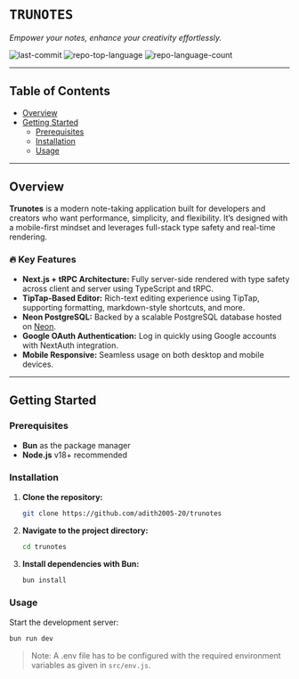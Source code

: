 # `TRUNOTES`

_Empower your notes, enhance your creativity effortlessly._

![last-commit](https://img.shields.io/github/last-commit/adith2005-20/trunotes?style=flat&logo=git&logoColor=white&color=0080ff)
![repo-top-language](https://img.shields.io/github/languages/top/adith2005-20/trunotes?style=flat&color=0080ff)
![repo-language-count](https://img.shields.io/github/languages/count/adith2005-20/trunotes?style=flat&color=0080ff)

---

## Table of Contents

- [Overview](#overview)
- [Getting Started](#getting-started)
  - [Prerequisites](#prerequisites)
  - [Installation](#installation)
  - [Usage](#usage)

---

## Overview

**Trunotes** is a modern note-taking application built for developers and creators who want performance, simplicity, and flexibility. It’s designed with a mobile-first mindset and leverages full-stack type safety and real-time rendering.

### 🔥 Key Features

- **Next.js + tRPC Architecture:** Fully server-side rendered with type safety across client and server using TypeScript and tRPC.
- **TipTap-Based Editor:** Rich-text editing experience using TipTap, supporting formatting, markdown-style shortcuts, and more.
- **Neon PostgreSQL:** Backed by a scalable PostgreSQL database hosted on [Neon](https://neon.tech).
- **Google OAuth Authentication:** Log in quickly using Google accounts with NextAuth integration.
- **Mobile Responsive:** Seamless usage on both desktop and mobile devices.

---

## Getting Started

### Prerequisites

- **Bun** as the package manager
- **Node.js** v18+ recommended

### Installation

1. **Clone the repository:**

   ```sh
   git clone https://github.com/adith2005-20/trunotes
    ```

2. **Navigate to the project directory:**

   ```sh
   cd trunotes
   ```

3. **Install dependencies with Bun:**

   ```sh
   bun install
   ```

### Usage

Start the development server:

```sh
bun run dev
```

> Note: A .env file has to be configured with the required environment variables as given in `src/env.js`.

